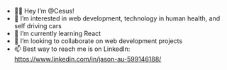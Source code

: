- 🙋‍♂️ Hey I’m @Cesus!
- 👀 I’m interested in web development, technology in human health, and self driving cars
- 🌱 I’m currently learning React
- 💞️ I’m looking to collaborate on web development projects
- 📫 Best way to reach me is on LinkedIn: https://www.linkedin.com/in/jason-au-599146188/

<!---
Cesus/Cesus is a ✨ special ✨ repository because its `README.md` (this file) appears on your GitHub profile.
You can click the Preview link to take a look at your changes.
--->
